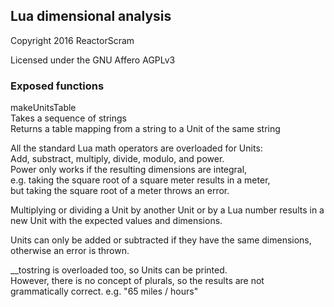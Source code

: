 ## Lua dimensional analysis

Copyright 2016 ReactorScram

Licensed under the GNU Affero AGPLv3

### Exposed functions

makeUnitsTable  
Takes a sequence of strings  
Returns a table mapping from a string to a Unit of the same string  

All the standard Lua math operators are overloaded for Units:  
Add, substract, multiply, divide, modulo, and power.  
Power only works if the resulting dimensions are integral,  
e.g. taking the square root of a square meter results in a meter,  
but taking the square root of a meter throws an error.  

Multiplying or dividing a Unit by another Unit or by a Lua number results in a  
new Unit with the expected values and dimensions.  

Units can only be added or subtracted if they have the same dimensions,  
otherwise an error is thrown.  

__tostring is overloaded too, so Units can be printed.  
However, there is no concept of plurals, so the results are not  
grammatically correct. e.g. "65 miles / hours"